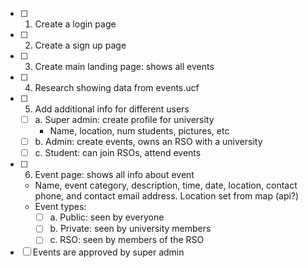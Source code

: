 - [ ] 1. Create a login page
- [ ] 2. Create a sign up page
- [ ] 3. Create main landing page: shows all events
- [ ] 4. Research showing data from events.ucf
- [ ] 5. Add additional info for different users
   - [ ] a. Super admin: create profile for university
     - Name, location, num students, pictures, etc
   - [ ] b. Admin: create events, owns an RSO with a university
   - [ ] c. Student: can join RSOs, attend events
- [ ] 6. Event page: shows all info about event
   - Name, event category, description, time, date, location, contact phone, and contact email address. Location set from map (api?)
   - Event types:
     - [ ] a. Public: seen by everyone
     - [ ] b. Private: seen by university members
     - [ ] c. RSO: seen by members of the RSO

- [ ] Events are approved by super admin
